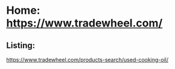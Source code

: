 # Home: https://www.tradewheel.com/

## Listing:
https://www.tradewheel.com/products-search/used-cooking-oil/
